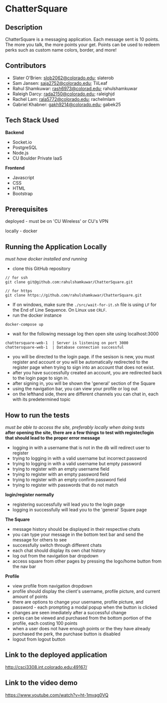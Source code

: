 # ChatterSquare

##  Description
ChatterSquare is a messaging application. Each message sent is 10 points. The more you talk, the more points your get. Points can be used to redeem perks such as custom name colors, border, and more!

## Contributors
- Slater O’Brien: slob2062@colorado.edu; slaterob
- Sam Jansen: saja2752@colorado.edu; TiiLeaf
- Rahul Shamkuwar: rash6973@colorad.edu; rahulshamkuwar
- Raleigh Darcy: rada2150@colorado.edu; raleighjd
- Rachel Lam: rala5772@colorado.edu; rachelmlam
- Gabriel Khabner: gakh9214@colorado.edu; gabek25

## Tech Stack Used
**Backend**
- Socket.io
- PostgreSQL
- Node.js
- CU Boulder Private IaaS

**Frontend**
- Javascript
- CSS
- HTML
- Bootstrap

## Prerequisites
deployed - must be on 'CU Wireless' or CU's VPN

locally - docker

## Running the Application Locally
*must have docker installed and running*
- clone this GitHub repository
```
// for ssh
git clone git@github.com:rahulshamkuwar/ChatterSquare.git

// for https
git clone https://github.com/rahulshamkuwar/ChatterSquare.git
```
- If on windows, make sure the `./src/wait-for-it.sh` file is using `LF` for the End of Line Sequence. On Linux use `CRLF`.
- run the docker instance
```
docker-compose up
```
- wait for the following message log then open site using localhost:3000
```
chattersquare-web-1  | Server is listening on port 3000
chattersquare-web-1  | Database connection successful
```
- you will be directed to the login page. if the sesison is new, you must register and account or you will be automatically redirected to the register page when trying to sign into an account that does not exist. 
- after you have successfully created an account, you are redirected back to the login page to sign in.
- after signing in, you will be shown the 'general' section of the Square
- using the navigation bar, you can view your profile or log out
- on the lefthand side, there are different channels you can chat in, each with its predetermined topic

## How to run the tests
*must be able to access the site, preferably locally when doing tests*  
**after opening the site, there are a few things to test with register/login that should lead to the proper error message**
- logging in with a username that is not in the db will redirect user to register
- trying to logging in with a valid username but incorrect password
- trying to logging in with a valid username but empty password
- trying to register with an empty username field
- trying to register with an empty password field
- trying to register with an empty confirm password field
- trying to register with passwords that do not match

**login/register normally**
- registering successfully will lead you to the login page
- logging in successfully will lead you to the 'general' Square page  

**The Square**
- message history should be displayed in their respective chats
- you can type your message in the bottom text bar and send the message for others to see
- successfully switch through different chats
- each chat should display its own chat history
- log out from the navigation bar dropdown
- access square from other pages by pressing the logo/home button from the nav bar  

**Profile**
- view profile from navigation dropdown
- profile should display the client's username, profile picture, and current amount of points
- there are options to change your username, profile picture, and password - each prompting a modal popup when the button is clicked
- changes are seen imediately after a successful change
- perks can be viewed and purchased from the bottom portion of the profile, each costing 100 points
- when a user does not have enough points or the they have already purchased the perk, the purchase button is disabled
- logout from logout button

## Link to the deployed application
http://csci3308.int.colorado.edu:49167/

## Link to the video demo
https://www.youtube.com/watch?v=ht-1mvag0VQ

